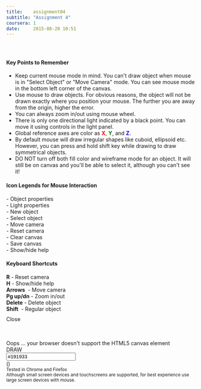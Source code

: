```yaml
---
title:    assignment04
subtitle: "Assignment 4"
coursera: 1
date:     2015-08-20 10:51
---
```


<div id="objectGroup" class="col-md-3 col-sm-6 col-xs-12 control-panel-group control-panel-group-left">
    <span title="Object Properties" id="objectPanelTitle" class ="control-panel-title" onclick="toggleControls('objectPanel')" style="font-size: 1.5em; padding-left: 10px;">
        <i class="fa fa-codepen"></i>
    </span>
    <div id="objectPanel" class="control-panel" style="display: none;">
        <div class="row">
            <div class="col-md-12 col-sm-12 col-xs-12">
                <div class="col-md-8 col-sm-8  col-xs-8 text-right">
                    <select id="shapeSelector" onchange="selectObject(this.value)" style="width: 100%">
                        <option value="0">Select Object</option>
                    </select>
                </div>
                <div class="col-md-2 col-sm-2 col-xs-2">
                    <input class="color {hash: true, required: false} color-round" id="objColUI" value="#ff0000" onchange="setColor(this.value)" />
                </div>
                <div class="col-md-2 col-sm-2 col-xs-2">
                    <span class ="control-panel-title" onclick="deleteObject()" style="color: #222;"><i class="fa fa-trash-o fa-lg"></i></span>
                </div>
            </div>
        </div>
        <div class="row">
            <div class="col-md-10 col-md-offset-1">
                <div class="col-md-8 col-xs-2"><b>Light</b></div>
                <div class="col-md-4 col-xs-2 checkBoxSlider">
                    <input type="checkbox" id="uiObjectLight" onchange="enableLight(this.checked)" checked />
                    <label for="uiObjectLight"></label>
                </div>
            </div>
            <div class="col-md-10 col-md-offset-1">
                <div class="col-md-8 col-xs-2"><b>Fill</b></div>
                <div class="col-md-4 col-xs-2 checkBoxSlider">
                    <input type="checkbox" id="uiObjectFill" onchange="enableFill(this.checked)" checked />
                    <label for="uiObjectFill"></label>
                </div>
            </div>
            <div class="col-md-10 col-md-offset-1">
                <div class="col-md-8 col-xs-2"><b>Wire</b></div>
                <div class="col-md-4 col-xs-2 checkBoxSlider">
                    <input type="checkbox" id="uiObjectWireFrame" onchange="enableWireFrame(this.checked)" />
                    <label for="uiObjectWireFrame"></label>
                </div>
            </div>
        </div>
        <div class="row">
            <div class="col-md-12 col-md-push-0 col-xs-3 col-xs-push-1 text-center"><b>Scale</b></div>
            <div class="col-md-12 col-md-pull-0 col-xs-9 col-xs-pull-1 text-center">
                <b>X</b> <input id="uiObjectPos_00" type="range" min="0.0" max="5.0" step="0.1" value="1.0" oninput="setScale(0, this.value)" style="" /> <span class="slider-value" id="uiObjectPosVal_00">1.0</span>
            </div>
            <div class="col-md-12 col-md-offset-0 col-md-pull-0 col-xs-9 col-xs-offset-3 col-xs-pull-1 text-center">
                <b>Y</b> <input id="uiObjectPos_10" type="range" min="0.0" max="5.0" step="0.1" value="1.0" oninput="setScale(1, this.value)" style="" /> <span class="slider-value" id="uiObjectPosVal_10">1.0</span>
            </div>
            <div class="col-md-12 col-md-offset-0 col-md-pull-0 col-xs-9 col-xs-offset-3 col-xs-pull-1 text-center">
                <b>Z</b> <input id="uiObjectPos_20" type="range" min="0.0" max="5.0" step="0.1" value="1.0" oninput="setScale(2, this.value)" style="" /> <span class="slider-value" id="uiObjectPosVal_20">1.0</span>
            </div>
        </div>
        <div class="row">
            <div class="col-md-12 col-md-push-0 col-xs-3 col-xs-push-1 text-center"><b>Rotate</b></div>
            <div class="col-md-12 col-md-pull-0 col-xs-9 col-xs-pull-1 text-center">
                <b>X</b> <input id="uiObjectPos_01" type="range" min="0" max="360" step="1" value="0" oninput="setRotation(0, this.value)" style="" /> <span class="slider-value" id="uiObjectPosVal_01">0</span>
            </div>
            <div class="col-md-12 col-md-offset-0 col-md-pull-0 col-xs-9 col-xs-offset-3 col-xs-pull-1 text-center">
                <b>Y</b> <input id="uiObjectPos_11" type="range" min="0" max="360" step="1" value="0" oninput="setRotation(1, this.value)" style="" /> <span class="slider-value" id="uiObjectPosVal_11">0</span>
            </div>
            <div class="col-md-12 col-md-offset-0 col-md-pull-0 col-xs-9 col-xs-offset-3 col-xs-pull-1 text-center">
                <b>Z</b> <input id="uiObjectPos_21" type="range" min="0" max="360" step="1" value="0" oninput="setRotation(2, this.value)" style="" /> <span class="slider-value" id="uiObjectPosVal_21">0</span>
            </div>
        </div>
        <div class="row">
            <div class="col-md-12 col-md-push-0 col-xs-3 col-xs-push-1 text-center"><b>Move</b></div>
            <div class="col-md-12 col-md-pull-0 col-xs-9 col-xs-pull-1 text-center">
                <b>X</b> <input id="uiObjectPos_02" type="range" min="-4.0" max="4.0" step="0.1" value="0.0" oninput="setTranslation(0, this.value)" style="" /> <span class="slider-value" id="uiObjectPosVal_02">0.0</span>
            </div>
            <div class="col-md-12 col-md-offset-0 col-md-pull-0 col-xs-9 col-xs-offset-3 col-xs-pull-1 text-center">
                <b>Y</b> <input id="uiObjectPos_12" type="range" min="-4.0" max="4.0" step="0.1" value="0.0" oninput="setTranslation(1, this.value)" style="" /> <span class="slider-value" id="uiObjectPosVal_12">0.0</span>
            </div>
            <div class="col-md-12 col-md-offset-0 col-md-pull-0 col-xs-9 col-xs-offset-3 col-xs-pull-1 text-center">
                <b>Z</b> <input id="uiObjectPos_22" type="range" min="-4.0" max="4.0" step="0.1" value="0.0" oninput="setTranslation(2, this.value)" style="" /> <span class="slider-value" id="uiObjectPosVal_22">0.0</span>
            </div>
        </div>
    </div>
</div>

<div id="helpPanel" class="col-md-10 col-md-offset-1 col-xs-12 help-panel control-panel">
    <div class="row hide-for-sm text-center"><h4><b>Key Points to Remember</b></h4></div>
    <div class="row hide-for-sm">
        <div class="col-xs-10 col-xs-offset-1 text-justify">
            <ul class="fa-ul">
                <li><i class="fa-li fa fa-check-square"></i>Keep current mouse mode in mind. You can't draw object when mouse is in "Select Object" or "Move Camera" mode. You can see mouse mode in the bottom left corner of the canvas.</li>
                <li><i class="fa-li fa fa-check-square"></i>Use mouse to draw objects. For obvious reasons, the object will not be drawn exactly where you position your mouse. The further you are away from the origin, higher the error.</li>
                <li><i class="fa-li fa fa-check-square"></i>You can always zoom in/out using mouse wheel.</li>
                <li><i class="fa-li fa fa-check-square"></i>There is only one directional light indicated by a black point. You can move it using controls in the light panel.</li>
                <li><i class="fa-li fa fa-check-square"></i>Global reference axes are color as <b style="color: red">X</b>, <b style="color: green">Y</b>, and <b style="color: blue">Z</b>.</li>
                <li><i class="fa-li fa fa-check-square"></i>By default mouse will draw irregular shapes like cuboid, ellipsoid etc. However, you can press and hold shift key while drawing to draw symmetrical objects.</li>
                <li><i class="fa-li fa fa-check-square"></i>DO NOT turn off both fill color and wireframe mode for an object. It will still be on canvas and you'll be able to select it, although you can't see it!</li>
            </ul>
        </div>
    </div>
    <div class="row">
        <div class="row text-center"><h4><b>Icon Legends for Mouse Interaction</b></h4></div>
        <div class="col-xs-4">
            <div class="row">
                <div class="col-xs-10 col-xs-offset-1">
                    <i class="fa fa-codepen fa-fw"></i> - Object properties
                </div>
            </div>
            <div class="row">
                <div class="col-xs-10 col-xs-offset-1">
                    <i class="fa fa-lightbulb-o fa-fw"></i> - Light properties
                </div>
            </div>
            <div class="row">
                <div class="col-xs-10 col-xs-offset-1">
                    <i class="fa fa-plus fa-fw"></i> - New object
                </div>
            </div>
        </div>
        <div class="col-xs-4">
            <div class="row">
                <div class="col-xs-10 col-xs-offset-1">
                    <i class="fa fa-mouse-pointer fa-fw"></i> - Select object
                </div>
            </div>
            <div class="row">
                <div class="col-xs-10 col-xs-offset-1">
                    <i class="fa fa-arrows fa-fw"></i> - Move camera
                </div>
            </div>
            <div class="row">
                <div class="col-xs-10 col-xs-offset-1">
                    <i class="fa fa-arrows-alt fa-fw"></i> - Reset camera
                </div>
            </div>
        </div>
        <div class="col-xs-4">
            <div class="row">
                <div class="col-xs-10 col-xs-offset-1">
                    <i class="fa fa-refresh fa-fw"></i> - Clear canvas
                </div>
            </div>
            <div class="row">
                <div class="col-xs-10 col-xs-offset-1">
                    <i class="fa fa-floppy-o fa-fw"></i> - Save canvas
                </div>
            </div>
            <div class="row">
                <div class="col-xs-10 col-xs-offset-1">
                    <i class="fa fa-question fa-fw"></i> - Show/hide help
                </div>
            </div>
         </div>
    </div>
    <div class="row">
        <div class="row text-center"><h4><b>Keyboard Shortcuts</b></h4></div>
        <div class="col-xs-4">
            <div class="row">
                <div class="col-xs-10 col-xs-offset-1">
                    <b>R</b> - Reset camera
                </div>
            </div>
            <div class="row">
                <div class="col-xs-10 col-xs-offset-1">
                    <b>H</b> - Show/hide help
                </div>
            </div>
        </div>
        <div class="col-xs-4">
            <div class="row">
                <div class="col-xs-10 col-xs-offset-1">
                    <b>Arrows</b> &nbsp;- Move camera
                </div>
            </div>
            <div class="row">
                <div class="col-xs-10 col-xs-offset-1">
                    <b>Pg up/dn</b> - Zoom in/out
                </div>
            </div>
         </div>
        <div class="col-xs-4">
            <div class="row">
                <div class="col-xs-10 col-xs-offset-1">
                    <b>Delete</b> - Delete object
                </div>
            </div>
            <div class="row">
                <div class="col-xs-10 col-xs-offset-1">
                    <b>Shift</b> &nbsp;- Regular object 
                </div>
            </div>
         </div>
    </div>
    <div class="row text-center" style="padding-top: 10px;">
        <span title="Close" class="control-panel-title span-button" onclick="toggleControls('helpPanel')">
            <i class="fa fa-times-circle-o fa-fw"></i> Close <i class="fa fa-times-circle-o fa-fw"></i>
        </span>
    </div>
</div>

<div id="lightGroup" class="col-md-3 col-sm-4 col-xs-9 text-right control-panel-group control-panel-group-right">
    <span title="Light Properties" id="lightPanelTitle" class="control-panel-title" onclick="toggleControls('lightPanel')" style="padding-right: 10px;">
        <i class="fa fa-lightbulb-o fa-2x"></i>
    </span>
    <div id="lightPanel" class="control-panel" style="display: none;">
        <div class="row">
            <div class="col-md-12 col-xs-12">
                <div class="col-md-6 col-xs-6 text-left">Ambience</div>
                <div class="col-md-2 col-xs-2 text-center">
                    <input class="color {hash: true, required: false} color-round" value="#333333" onchange="setAmbientLightColor(this.value)" />
                </div>
                <div class="col-md-4 col-xs-4 checkBoxSlider">
                    <input type="checkbox" id="ambientLight" checked />
                    <label for="ambientLight"></label>
                </div>
            </div>
        </div>
        <div class="row">
            <div class="col-md-12 col-xs-12">
                <div class="col-md-6 col-xs-6 text-left" style="padding-right: 0px;">Directional</div>
                <div class="col-md-2 col-xs-2 text-center">
                    <input class="color {hash: true, required: false} color-round" value="#ffffff" onchange="setPointLightColor(this.value)" />
                </div>
                <div class="col-md-4 col-xs-4 checkBoxSlider">
                    <input type="checkbox" id="pointLight" checked />
                    <label for="pointLight"></label>
                </div>
            </div>
        </div>
        <div class="row">
            <div class="col-md-12">
                <div class="col-md-12 text-center">Position</div>
                <div class="col-md-12 text-center">
                    X <input id="uiPointLightPos_0" type="range" min="-10.0" max="10.0" step="0.1" value="0.0" oninput="setPointLightPos(0, this.value)" /> <span class="slider-value" id="uiPointLightPosVal_0">0.0</span>
                </div>
                <div class="col-md-12 text-center">
                    Y <input id="uiPointLightPos_1" type="range" min="-10.0" max="10.0" step="0.1" value="0.0" oninput="setPointLightPos(1, this.value)" /> <span class="slider-value" id="uiPointLightPosVal_1">0.0</span>
                </div>
                <div class="col-md-12 text-center">
                    Z <input id="uiPointLightPos_2" type="range" min="-10.0" max="10.0" step="0.1" value="1.0" oninput="setPointLightPos(2, this.value)" /> <span class="slider-value" id="uiPointLightPosVal_2">1.0</span>
                </div>
            </div>
        </div>
    </div>
</div>

<div class="row" style="margin-top: 30px;">
    <div class="col-md-12">
        <canvas id="gl-canvas" width="1024" height="512">
            Oops ... your browser doesn't support the HTML5 canvas element
        </canvas>
        <canvas id="gl-canvas-xs" width="512" height="512" style="display: none;">
            Oops ... your browser doesn't support the HTML5 canvas element
        </canvas>
        <div class="mouse-mode">
            <span id="mouseMode">DRAW</span>
        </div>
    </div>
</div>

<div class="row">
<div id="othersGroup" class="col-md-6 col-md-offset-3 col-sm-8 col-sm-offset-2 col-xs-10 col-xs-offset-1 control-panel-group-bottom">
    <div class="col-md-1 col-sm-1 col-xs-1 panel-cell">
        <span title="Add New Object" id="newObjectPanelTitle" class ="control-panel-title" onclick="toggleControls('newObjectPanel')">
            <i class="fa fa-plus fa-2x"></i>
        </span>
    </div>
    <div class="col-md-1 col-sm-1 col-xs-1 panel-cell">
        <span title="Pick Object" class ="control-panel-title" onclick="enablePicking()">
            <i class="fa fa-mouse-pointer fa-2x"></i>
        </span>
    </div>
    <div class="col-md-1 col-sm-1 col-xs-1 panel-cell">
        <span title="Move Camera" class ="control-panel-title" onclick="enableCameraMove()">
            <i class="fa fa-arrows fa-2x"></i>
        </span>
    </div>
    <div class="col-md-1 col-sm-1 col-xs-1 panel-cell">
        <span title="Reset Axes" class ="control-panel-title" onclick="resetAxes()">
            <i class="fa fa-arrows-alt fa-2x"></i>
        </span>
    </div>
    <div class="col-md-1 col-sm-1 col-xs-1 panel-cell">
        <span title="Clear Canvas" class ="control-panel-title" onclick="resetCanvas()">
            <i class="fa fa-refresh fa-2x"></i>
        </span>
    </div>
    <div class="col-md-1 col-sm-1 col-xs-1 panel-cell">
        <input title="Canvas Color" class="color {hash: true, required: false} color-round-big" value="#191933" onchange="setBGColor(this.value)" />
    </div>
    <div class="col-md-1 col-sm-1 col-xs-1 panel-cell">
        <span title="Save Image" class ="control-panel-title" onclick="saveImage()">
            <i class="fa fa-floppy-o fa-2x"></i>
        </span>
    </div>
    <div class="col-md-1 col-sm-1 col-xs-1 panel-cell">
        <span title="Help" id="helpPanelTitle" class ="control-panel-title" onclick="toggleControls('helpPanel')">
            <i class="fa fa-question fa-2x"></i>
        </span>
    </div>
    <div id="newObjectPanel" style="display: none;">
        <div class="row">
            <div class="col-md-6 col-md-offset-3 col-sm-6 col-sm-offset-3 col-xs-10 col-xs-offset-1 text-center control-panel-bottom">
                <img title="Cube" src="{{ '/assets/img/cube.png' | prepend: site.baseurl }}" onclick="selectShape(4)" />
                <img title="Sphere" src="{{ '/assets/img/sphere.png' | prepend: site.baseurl }}" onclick="selectShape(5)" />
                <img title="Cylinder" src="{{ '/assets/img/cylinder.png' | prepend: site.baseurl }}" onclick="selectShape(6)" />
                <img title="Cone" src="{{ '/assets/img/cone.png' | prepend: site.baseurl }}" onclick="selectShape(7)" />
            </div>
        </div>
    </div>
</div>
</div>

<div class="row">
    <div class="col-md-12 text-center">
        (<span id="info"></span>)<br/>
    </div>
    <div class="col-md-12 text-center">
        <small>Tested in Chrome and Firefox</small><br/>
        <small>Although small screen devices and touchscreens are supported, for best experience use large screen devices with mouse.</small><br/><br/>
    </div>
</div>